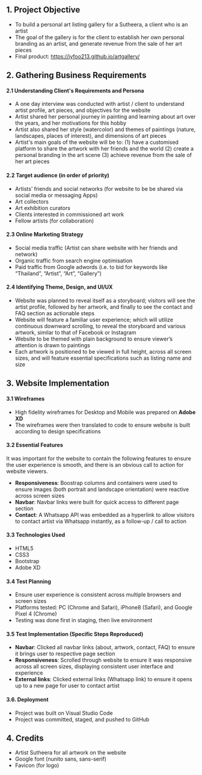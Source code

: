 ## 1. Project Objective

-	To build a personal art listing gallery for a Sutheera, a client who is an artist 
-	The goal of the gallery is for the client to establish her own personal branding as an artist, and generate revenue from the sale of her art pieces
- Final product: https://jyfoo213.github.io/artgallery/

## 2. Gathering Business Requirements
#### 2.1 Understanding Client's Requirements and Persona

-	A one day interview was conducted with artist / client to understand artist profile, art pieces, and objectives for the website
-	Artist shared her personal journey in painting and learning about art over the years, and her motivations for this hobby
-	Artist also shared her style (watercolor) and themes of paintings (nature, landscapes, places of interest), and dimensions of art pieces
-	Artist's main goals of the website will be to: 
(1) have a customised platform to share the artwork with her friends and the world
(2) create a personal branding in the art scene
(3) achieve revenue from the sale of her art pieces

#### 2.2 Target audience (in order of priority)
-	Artists’ friends and social networks (for website to be be shared via social media or messaging Apps)
-	Art collectors
-	Art exhibition curators
-	Clients interested in commissioned art work
-	Fellow artists (for collaboration)

#### 2.3 Online Marketing Strategy
-	Social media traffic (Artist can share website with her friends and network)
-	Organic traffic from search engine optimisation
-	Paid traffic from Google adwords (i.e. to bid for keywords like “Thailand”, “Artist”, “Art”, “Gallery”)

#### 2.4 Identifying Theme, Design, and UI/UX 
-	Website was planned to reveal itself as a storyboard; visitors will see the artist profile, followed by her artwork, and finally to see the contact and FAQ section as actionable steps
-	Website will feature a familiar user experience; which will utilize continuous downward scrolling, to reveal the storyboard and various artwork, similar to that of Facebook or Instagram
-	Website to be themed with plain background to ensure viewer’s attention is drawn to paintings
-	Each artwork is positioned to be viewed in full height, across all screen sizes, and will feature essential specifications such as listing name and size

## 3. Website Implementation 
#### 3.1 Wireframes
-	High fidelity wireframes for Desktop and Mobile was prepared on **Adobe XD**
-	The wireframes were then translated to code to ensure website is built according to design specifications

#### 3.2 Essential Features
It was important for the website to contain the following features to ensure the user experience is smooth, and there is an obvious call to action for website viewers.
-	**Responsiveness**: Boostrap columns and containers were used to ensure images (both portrait and landscape orientation) were reactive across screen sizes
-	**Navbar**: Navbar links were built for quick access to different page section
-	**Contact**: A Whatsapp API was embedded as a hyperlink to allow visitors to contact artist via Whatsapp instantly, as a follow-up / call to action

#### 3.3 Technologies Used
-	HTML5
-	CSS3
-	Bootstrap
-	Adobe XD

#### 3.4 Test Planning
-	Ensure user experience is consistent across multiple browsers and screen sizes
-	Platforms tested: PC (Chrome and Safari), iPhone8 (Safari), and Google Pixel 4 (Chrome)
-	Testing was done first in staging, then live environment

#### 3.5 Test Implementation (Specific Steps Reproduced)
-	**Navbar**: Clicked all navbar links (about, artwork, contact, FAQ) to ensure it brings user to respective page section
-	**Responsiveness**: Scrolled through website to ensure it was responsive across all screen sizes, displaying consistent user interface and experience
-	**External links**: Clicked external links (Whatsapp link) to ensure it opens up to a new page for user to contact artist

#### 3.6. Deployment
-	Project was built on Visual Studio Code
-	Project was committed, staged, and pushed to GitHub

## 4. Credits
-	Artist Sutheera for all artwork on the website
-	Google font (nunito sans, sans-serif)
-	Favicon (for logo)

